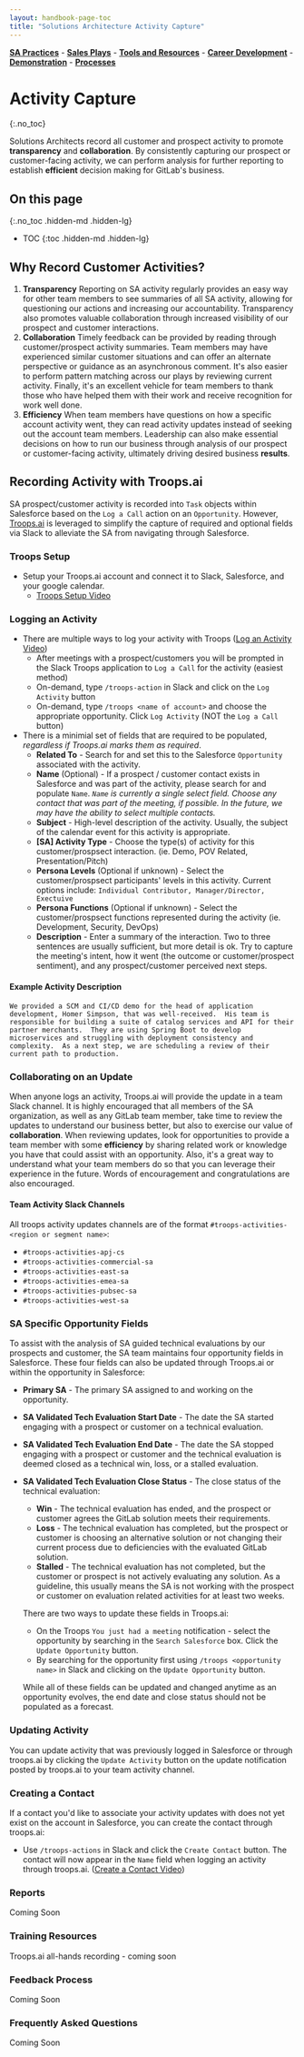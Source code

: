 ```yaml
---
layout: handbook-page-toc
title: "Solutions Architecture Activity Capture"
---
```

[**SA Practices**](/handbook/customer-success/solutions-architects/sa-practices) - [**Sales Plays**](/handbook/customer-success/solutions-architects/sales-plays) - [**Tools and Resources**](/handbook/customer-success/solutions-architects/tools-and-resources) - [**Career Development**](/handbook/customer-success/solutions-architects/career-development) - [**Demonstration**](/handbook/customer-success/solutions-architects/demonstrations) - [**Processes**](/handbook/customer-success/solutions-architects/processes)

# Activity Capture
{:.no_toc}


Solutions Architects record all customer and prospect activity to promote **transparency** and **collaboration**.  By consistently capturing our prospect or customer-facing activity, we can perform analysis for further reporting to establish **efficient** decision making for GitLab's business.

## On this page
{:.no_toc .hidden-md .hidden-lg}

- TOC
{:toc .hidden-md .hidden-lg}


## Why Record Customer Activities?

1. **Transparency** Reporting on SA activity regularly provides an easy way for other team members to see summaries of all SA activity, allowing for questioning our actions and increasing our accountability. Transparency also promotes valuable collaboration through increased visibility of our prospect and customer interactions.
1. **Collaboration** Timely feedback can be provided by reading through customer/prospect activity summaries.  Team members may have experienced similar customer situations and can offer an alternate perspective or guidance as an asynchronous comment.  It's also easier to perform pattern matching across our plays by reviewing current activity.  Finally, it's an excellent vehicle for team members to thank those who have helped them with their work and receive recognition for work well done.
1. **Efficiency** When team members have questions on how a specific account activity went, they can read activity updates instead of seeking out the account team members.  Leadership can also make essential decisions on how to run our business through analysis of our prospect or customer-facing activity, ultimately driving desired business **results**.

## Recording Activity with Troops.ai

SA prospect/customer activity is recorded into `Task` objects within Salesforce based on the `Log a Call` action on an `Opportunity`.  However, [Troops.ai](https://www.troops.ai/) is leveraged to simplify the capture of required and optional fields via Slack to alleviate the SA from navigating through Salesforce.

### Troops Setup
* Setup your Troops.ai account and connect it to Slack, Salesforce, and your google calendar.
    * [Troops Setup Video](https://vimeo.com/401363212)

### Logging an Activity
* There are multiple ways to log your activity with Troops ([Log an Activity Video](https://www.youtube.com/watch?v=zRxUJSjujUk&feature=youtu.be))
    * After meetings with a prospect/customers you will be prompted in the Slack Troops application to `Log a Call` for the activity (easiest method)
    * On-demand, type `/troops-action` in Slack and click on the `Log Activity` button
    * On-demand, type `/troops <name of account>` and choose the appropriate opportunity.  Click `Log Activity` (NOT the `Log a Call` button)
* There is a minimial set of fields that are required to be populated, *regardless if Troops.ai marks them as required*.
    * **Related To** - Search for and set this to the Salesforce `Opportunity` associated with the activity.  
    * **Name** (Optional) - If a prospect / customer contact exists in Salesforce and was part of the activity, please search for and populate `Name`.  *`Name` is currently a single select field.  Choose any contact that was part of the meeting, if possible.  In the future, we may have the ability to select multiple contacts.*
    * **Subject** - High-level description of the activity.  Usually, the subject of the calendar event for this activity is appropriate.
    * **[SA] Activity Type** - Choose the type(s) of activity for this customer/prospsect interaction.  (ie. Demo, POV Related, Presentation/Pitch)
    * **Persona Levels** (Optional if unknown) - Select the customer/prospsect participants' levels in this activity.  Current options include:  `Individual Contributor, Manager/Director, Exectuive`
    * **Persona Functions** (Optional if unknown) - Select the customer/prospsect functions represented during the activity (ie.  Development, Security, DevOps)
    * **Description** - Enter a summary of the interaction.  Two to three sentences are usually sufficient, but more detail is ok.  Try to capture the meeting's intent, how it went (the outcome or customer/prospect sentiment), and any prospect/customer perceived next steps.


#### Example Activity Description

	We provided a SCM and CI/CD demo for the head of application development, Homer Simpson, that was well-received.  His team is responsible for building a suite of catalog services and API for their partner merchants.  They are using Spring Boot to develop microservices and struggling with deployment consistency and complexity.  As a next step, we are scheduling a review of their current path to production.

### Collaborating on an Update

When anyone logs an activity, Troops.ai will provide the update in a team Slack channel.  It is highly encouraged that all members of the SA organization, as well as any GitLab team member, take time to review the updates to understand our business better, but also to exercise our value of **collaboration**.  When reviewing updates, look for opportunities to provide a team member with some **efficiency** by sharing related work or knowledge you have that could assist with an opportunity.  Also, it's a great way to understand what your team members do so that you can leverage their experience in the future. Words of encouragement and congratulations are also encouraged.

#### Team Activity Slack Channels

All troops activity updates channels are of the format `#troops-activities-<region or segment name>`:

* `#troops-activities-apj-cs`
* `#troops-activities-commercial-sa`
* `#troops-activities-east-sa`
* `#troops-activities-emea-sa`
* `#troops-activities-pubsec-sa`
* `#troops-activities-west-sa`

### SA Specific Opportunity Fields

To assist with the analysis of SA guided technical evaluations by our prospects and customer, the SA team maintains four opportunity fields in Salesforce.  These four fields can also be updated through Troops.ai or within the opportunity in Salesforce:

* **Primary SA** - The primary SA assigned to and working on the opportunity.
* **SA Validated Tech Evaluation Start Date** - The date the SA started engaging with a prospect or customer on a technical evaluation.
* **SA Validated Tech Evaluation End Date** - The date the SA stopped engaging with a prospect or customer and the technical evaluation is deemed closed as a technical win, loss, or a stalled evaluation.
* **SA Validated Tech Evaluation Close Status** - The close status of the technical evaluation:
  * **Win** - The technical evaluation has ended, and the prospect or customer agrees the GitLab solution meets their requirements.
  * **Loss** - The technical evaluation has completed, but the prospect or customer is choosing an alternative solution or not changing their current process due to deficiencies with the evaluated GitLab solution.
  * **Stalled** - The technical evaluation has not completed, but the customer or prospect is not actively evaluating any solution.  As a guideline, this usually means the SA is not working with the prospect or customer on evaluation related activities for at least two weeks.

  There are two ways to update these fields in Troops.ai:

   * On the Troops `You just had a meeting` notification - select the opportunity by searching in the `Search Salesforce` box.  Click the `Update Opportunity` button.
   * By searching for the opportunity first using `/troops <opportunity name>` in Slack and clicking on the `Update Opportunity` button.

  While all of these fields can be updated and changed anytime as an opportunity evolves, the end date and close status should not be populated as a forecast.

### Updating Activity

You can update activity that was previously logged in Salesforce or through troops.ai by clicking the `Update Activity` button on the update notification posted by troops.ai to your team activity channel.

### Creating a Contact

If a contact you'd like to associate your activity updates with does not yet exist on the account in Salesforce, you can create the contact through troops.ai:

* Use `/troops-actions` in Slack and click the `Create Contact` button.  The contact will now appear in the `Name` field when logging an activity through troops.ai. ([Create a Contact Video](https://www.youtube.com/watch?v=OzNH927Y7wM&feature=youtu.be))

### Reports

Coming Soon

### Training Resources

Troops.ai all-hands recording - coming soon 

### Feedback Process

Coming Soon

### Frequently Asked Questions

Coming Soon
